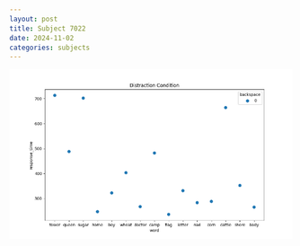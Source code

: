 ```yaml
---
layout: post
title: Subject 7022
date: 2024-11-02
categories: subjects
---
```


![](data/7022/run-4/7022_rt_acc_fuzzy_delay.png)
